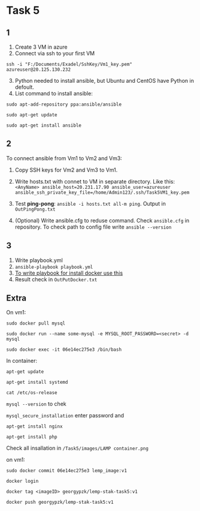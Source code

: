 
# Task 5

## 1 

1. Create 3 VM in azure
2. Connect via ssh to your first VM

`ssh -i "F:/Documents/Exadel/SshKey/Vm1_key.pem" azureuser@20.125.130.232`

3. Python needed to install ansible, but Ubuntu and CentOS have Python in defoult. 
4. List command to install ansible:

`sudo apt-add-repository ppa:ansible/ansible`

`sudo apt-get update`

`sudo apt-get install ansible`

## 2

To connect ansible from Vm1 to Vm2 and Vm3:
1. Copy SSH keys for Vm2 and Vm3 to Vm1.
2. Write hosts.txt with connet to VM in separate directory. Like this:
`<AnyName> ansible_host=20.231.17.90 ansible_user=azureuser ansible_ssh_private_key_file=/home/Admin123/.ssh/Task5VM1_key.pem`
3. Test __ping-pong__: 
`ansible -i hosts.txt all-m ping`. Output in `OutPingPong.txt`

4. (Optional) Write ansible.cfg to reduse command. Check `ansible.cfg` in repository. To check path to config file write `ansible --version`

## 3

1. Write playbook.yml 
2. `ansible-playbook playbook.yml`
3. [To write playbook for install docker use this](https://tutorials.releaseworksacademy.com/learn/installing-docker-on-ubuntu-with-ansible)
4. Result check in `OutPutDocker.txt`

## Extra

On vm1:

`sudo docker pull mysql`

`sudo docker run --name some-mysql -e MYSQL_ROOT_PASSWORD=<secret> -d mysql`

`sudo docker exec -it 06e14ec275e3 /bin/bash`

In container:

`apt-get update`

`apt-get install systemd`

`cat /etc/os-release`

`mysql --version` to chek

`mysql_secure_installation` enter password and 

`apt-get install nginx`

`apt-get install php`

Check all insallation in `/Task5/images/LAMP container.png`

on vm1:

`sudo docker commit 06e14ec275e3 lemp_image:v1`

`docker login`

`docker tag <imageID> georgypzk/lemp-stak-task5:v1`

`docker push georgypzk/lemp-stak-task5:v1`
